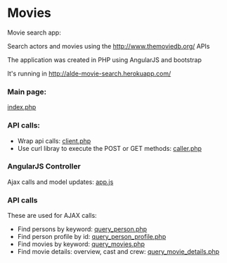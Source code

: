 Movies
======

Movie search app: 

Search actors and movies using the http://www.themoviedb.org/ APIs

The application was created in PHP using AngularJS and bootstrap

It's running in http://alde-movie-search.herokuapp.com/


### Main page: 
[index.php](./index.php)

### API calls: 
 * Wrap api calls: [client.php](./client.php)
 * Use curl libray to execute the POST or GET methods: [caller.php](./caller.php)
  
 
### AngularJS Controller
  Ajax calls and model updates: [app.js](./js/app.js)

### API calls
These are used for AJAX calls:
 * Find persons by keyword: [query_person.php](./query_person.php)
 * Find person profile by id: [query_person_profile.php](./query_person_profile.php)
 * Find movies by keyword: [query_movies.php](./query_movies.php)
 * Find movie details: overview, cast and crew: [query_movie_details.php](./query_movie_details.php)
 
